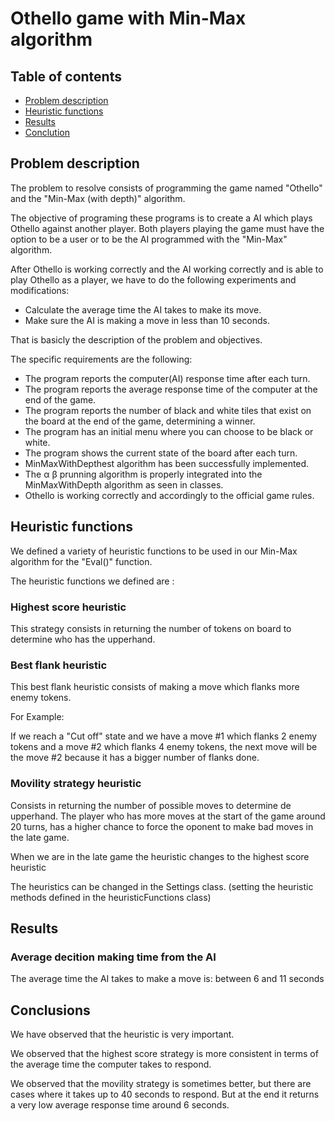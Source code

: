 # Othello game with Min-Max algorithm

## Table of contents

- [Problem description](#problem-description)
- [Heuristic functions](#heuristic-functions)
- [Results](#results)
- [Conclution](#conclution)

## Problem description

The problem to resolve consists of programming the game named "Othello" and the "Min-Max (with depth)" algorithm.

The objective of programing these programs is to create a AI which plays Othello against another player. Both players playing the game must have the option to be a user or to be the AI programmed with the "Min-Max" algorithm.
 
After Othello is working correctly and the AI working correctly and is able to play Othello as a player, we have to do the following experiments and modifications:
-  Calculate the average time the AI takes to make its move.
-  Make sure the AI is making a move in less than 10 seconds.

That is basicly the description of the problem and objectives.

The specific requirements are the following:

- The program reports the computer(AI) response time after each turn.
- The program reports the average response time of the computer at the end of the game.
- The program reports the number of black and white tiles that exist on the board at the end of the game, determining a winner.
- The program has an initial menu where you can choose to be black or white.
- The program shows the current state of the board after each turn.
- MinMaxWithDepthest algorithm has been successfully implemented.
- The α β prunning algorithm is properly integrated into the MinMaxWithDepth algorithm as seen in classes.
- Othello is working correctly and accordingly to the official game rules.


## Heuristic functions

We defined a variety of heuristic functions to be used in our Min-Max algorithm for the "Eval()" function.

The heuristic functions we defined are :

### Highest score heuristic

This strategy consists in returning the number of tokens on board to determine who has the upperhand.


### Best flank heuristic

This best flank heuristic consists of making a move which flanks more enemy tokens.

For Example:

If we reach a "Cut off" state and we have a move #1 which flanks 2 enemy tokens and a move #2 which flanks 4 enemy tokens, the next move will be the move #2 because it has a bigger number of flanks done.

### Movility strategy heuristic

Consists in returning the number of possible moves to determine de upperhand.
The player who has more moves at the start of the game around 20 turns, has a higher chance to force the oponent to make
bad moves in the late game.

When we are in the late game the heuristic changes to the highest score heuristic

The heuristics can be changed in the Settings class. (setting the heuristic methods defined in the heuristicFunctions class)


## Results

### Average decition making time from the AI

The average time the AI takes to make a move is:  between 6 and 11 seconds


## Conclusions

We have observed that the heuristic is very important.

We observed that the highest score strategy is more consistent in terms of the average time the computer takes to respond.

We observed that the movility strategy is sometimes better, but there are cases where it takes up to 40 seconds to respond. But at the end it returns a very low average response time around 6 seconds.
